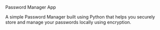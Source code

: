 Password Manager App

A simple Password Manager built using Python that helps you securely store and manage your passwords locally using encryption.